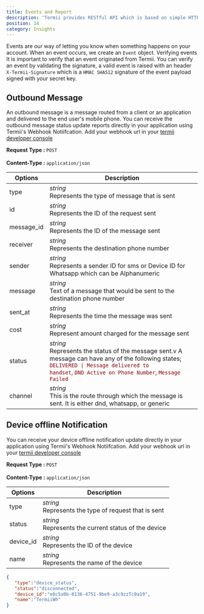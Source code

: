 ```yaml
---
title: Events and Report
description: 'Termii provides RESTful API which is based on simple HTTP POST/GET requests. Our API lets you create, send, and verify messages, as well as, track your delivery statistics.'
position: 14
category: Insights
---
```


Events are our way of letting you know when something happens on your account. When an event occurs, we create an ``Event`` object.
Verifying events
It is important to verify that an event originated from Termii. 
You can verify an event by validating the signature, a valid event is raised with an header ``X-Termii-Signature`` which is a ```HMAC SHA512``` signature of the event payload signed with your secret key.

## Outbound Message
An outbound message is a message routed from a client or an application and delivered to the end user's mobile phone.
You can receive the outbound message status update reports directly in your application using Termii's Webhook Notiifcation.
Add your webhook url in your <a href="https://termii.com/account/webhook/config">termii developer console</a>

<b>Request Type : </b>
`POST`
<br><br> <b>Content-Type : </b> `application/json`

Options | Description |
--- | --- |
type |*string*<br> Represents the type of message that is sent | 
id | *string*<br> Represents the ID of the request sent| 
message_id |*string*<br> Represents the ID of the message sent  | 
receiver |*string*<br> Represents the destination phone number | 
sender |*string*<br> Represents a sender ID for sms or Device ID for Whatsapp which can be Alphanumeric | 
message |*string*<br> Text of a message that would be sent to the destination phone number | 
sent_at |*string*<br> Represents the time the message was sent | 
cost |*string*<br> Represent amount charged for the message sent | 
status |*string*<br> Represents the status of the message sent.v A message can have any of the following states; <span style="color:#880000"><code>DELIVERED &#124; Message delivered to handset</code>, `DND Active on Phone Number`, `Message Failed`</span> | 
channel |*string*<br> This is the route through which the message is sent. It is either dnd, whatsapp, or generic | 



[comment]: <> (####  Webhook Notification Data)


[comment]: <> (```JSON)

[comment]: <> ({  )

[comment]: <> (   "type":"outbound",)

[comment]: <> (   "message_id":"5964465985113503103",)

[comment]: <> (   "receiver":"2343459509389",)

[comment]: <> (   "sender":"N-Alert",)

[comment]: <> (   "message":"Your Termii confirmation code is 234u53.",)

[comment]: <> (   "sent_at":"2020-12-16 11:34:36",)

[comment]: <> (   "cost":"3.9",)

[comment]: <> (   "command":"deliver",)

[comment]: <> (   "status":"DELIVERED | Message delivered to handset",)

[comment]: <> (   "channel":"Number Api")

[comment]: <> (}	        )

[comment]: <> (```)

## Device offline Notification
You can receive your device offline notification update  directly in your application using Termii's Webhook Notiifcation.
Add your webhook url in your <a href="https://termii.com/account/webhook/config">termii developer console</a>

<b>Request Type : </b>
`POST`
<br><br> <b>Content-Type : </b> `application/json`


Options | Description |
--- | --- |
type |*string*<br> Represents the type of request that is sent | 
status | *string*<br> Represents the current status of the device | 
device_id |*string*<br> Represents the ID of the device | 
name |*string*<br> Represents the name of the device | 

```JSON
{  
   "type":"device_status",
   "status":"disconnected",
   "device_id":"e0c5a9b-0136-4751-9be9-a3c9zzTc0a19",
   "name":"TermiiWh"
}	        
```

